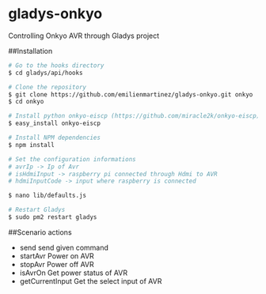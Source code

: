 # gladys-onkyo
Controlling Onkyo AVR through Gladys project

##Installation
```bash
# Go to the hooks directory
$ cd gladys/api/hooks

# Clone the repository
$ git clone https://github.com/emilienmartinez/gladys-onkyo.git onkyo
$ cd onkyo

# Install python onkyo-eiscp (https://github.com/miracle2k/onkyo-eiscp)
$ easy_install onkyo-eiscp

# Install NPM dependencies
$ npm install

# Set the configuration informations
# avrIp -> Ip of Avr
# isHdmiInput -> raspberry pi connected through Hdmi to AVR
# hdmiInputCode -> input where raspberry is connected

$ nano lib/defaults.js

# Restart Gladys
$ sudo pm2 restart gladys
```

##Scenario actions
* send  send given command
* startAvr  Power on AVR
* stopAvr  Power off AVR
* isAvrOn  Get power status of AVR
* getCurrentInput  Get the select input of AVR
